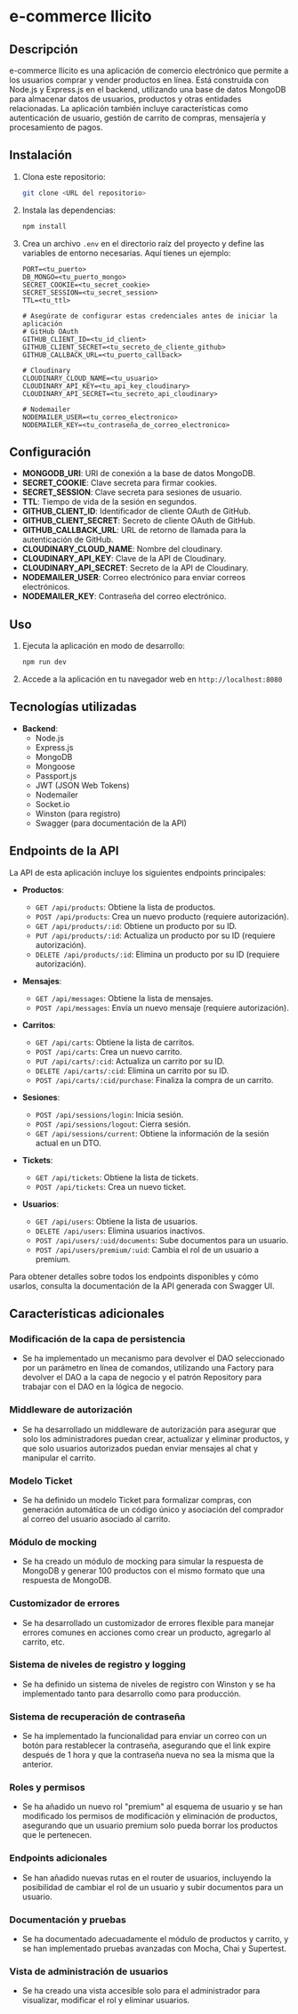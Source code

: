 # e-commerce Ilicito

## Descripción
e-commerce Ilicito es una aplicación de comercio electrónico que permite a los usuarios comprar y vender productos en línea. Está construida con Node.js y Express.js en el backend, utilizando una base de datos MongoDB para almacenar datos de usuarios, productos y otras entidades relacionadas. La aplicación también incluye características como autenticación de usuario, gestión de carrito de compras, mensajería y procesamiento de pagos.

## Instalación
1. Clona este repositorio:
   ```bash
   git clone <URL del repositorio>
   ```

2. Instala las dependencias:
   ```bash
   npm install
   ```

3. Crea un archivo `.env` en el directorio raíz del proyecto y define las variables de entorno necesarias. Aquí tienes un ejemplo:
   ```plaintext
   PORT=<tu_puerto>
   DB_MONGO=<tu_puerto_mongo>
   SECRET_COOKIE=<tu_secret_cookie>
   SECRET_SESSION=<tu_secret_session>
   TTL=<tu_ttl>

   # Asegúrate de configurar estas credenciales antes de iniciar la aplicación
   # GitHub OAuth
   GITHUB_CLIENT_ID=<tu_id_client>
   GITHUB_CLIENT_SECRET=<tu_secreto_de_cliente_github>
   GITHUB_CALLBACK_URL=<tu_puerto_callback>

   # Cloudinary
   CLOUDINARY_CLOUD_NAME=<tu_usuario>
   CLOUDINARY_API_KEY=<tu_api_key_cloudinary>
   CLOUDINARY_API_SECRET=<tu_secreto_api_cloudinary>

   # Nodemailer
   NODEMAILER_USER=<tu_correo_electronico>
   NODEMAILER_KEY=<tu_contraseña_de_correo_electronico>
   ```

## Configuración
- **MONGODB_URI**: URI de conexión a la base de datos MongoDB.
- **SECRET_COOKIE**: Clave secreta para firmar cookies.
- **SECRET_SESSION**: Clave secreta para sesiones de usuario.
- **TTL**: Tiempo de vida de la sesión en segundos.
- **GITHUB_CLIENT_ID**: Identificador de cliente OAuth de GitHub.
- **GITHUB_CLIENT_SECRET**: Secreto de cliente OAuth de GitHub.
- **GITHUB_CALLBACK_URL**: URL de retorno de llamada para la autenticación de GitHub.
- **CLOUDINARY_CLOUD_NAME**: Nombre del cloudinary.
- **CLOUDINARY_API_KEY**: Clave de la API de Cloudinary.
- **CLOUDINARY_API_SECRET**: Secreto de la API de Cloudinary.
- **NODEMAILER_USER**: Correo electrónico para enviar correos electrónicos.
- **NODEMAILER_KEY**: Contraseña del correo electrónico.

## Uso
1. Ejecuta la aplicación en modo de desarrollo:
   ```bash
   npm run dev
   ```

2. Accede a la aplicación en tu navegador web en `http://localhost:8080`

## Tecnologías utilizadas
- **Backend**:
  - Node.js
  - Express.js
  - MongoDB
  - Mongoose
  - Passport.js
  - JWT (JSON Web Tokens)
  - Nodemailer
  - Socket.io
  - Winston (para registro)
  - Swagger (para documentación de la API)

## Endpoints de la API
La API de esta aplicación incluye los siguientes endpoints principales:
- **Productos**:
  - `GET /api/products`: Obtiene la lista de productos.
  - `POST /api/products`: Crea un nuevo producto (requiere autorización).
  - `GET /api/products/:id`: Obtiene un producto por su ID.
  - `PUT /api/products/:id`: Actualiza un producto por su ID (requiere autorización).
  - `DELETE /api/products/:id`: Elimina un producto por su ID (requiere autorización).

- **Mensajes**:
  - `GET /api/messages`: Obtiene la lista de mensajes.
  - `POST /api/messages`: Envía un nuevo mensaje (requiere autorización).

- **Carritos**:
  - `GET /api/carts`: Obtiene la lista de carritos.
  - `POST /api/carts`: Crea un nuevo carrito.
  - `PUT /api/carts/:cid`: Actualiza un carrito por su ID.
  - `DELETE /api/carts/:cid`: Elimina un carrito por su ID.
  - `POST /api/carts/:cid/purchase`: Finaliza la compra de un carrito.

- **Sesiones**:
  - `POST /api/sessions/login`: Inicia sesión.
  - `POST /api/sessions/logout`: Cierra sesión.
  - `GET /api/sessions/current`: Obtiene la información de la sesión actual en un DTO.

- **Tickets**:
  - `GET /api/tickets`: Obtiene la lista de tickets.
  - `POST /api/tickets`: Crea un nuevo ticket.

- **Usuarios**:
  - `GET /api/users`: Obtiene la lista de usuarios.
  - `DELETE /api/users`: Elimina usuarios inactivos.
  - `POST /api/users/:uid/documents`: Sube documentos para un usuario.
  - `POST /api/users/premium/:uid`: Cambia el rol de un usuario a premium.

Para obtener detalles sobre todos los endpoints disponibles y cómo usarlos, consulta la documentación de la API generada con Swagger UI.

## Características adicionales

### Modificación de la capa de persistencia
- Se ha implementado un mecanismo para devolver el DAO seleccionado por un parámetro en línea de comandos, utilizando una Factory para devolver el DAO a la capa de negocio y el patrón Repository para trabajar con el DAO en la lógica de negocio.

### Middleware de autorización
- Se ha desarrollado un middleware de autorización para asegurar que solo los administradores puedan crear, actualizar y eliminar productos, y que solo usuarios autorizados puedan enviar mensajes al chat y manipular el carrito.

### Modelo Ticket
- Se ha definido un modelo Ticket para formalizar compras, con generación automática de un código único y asociación del comprador al correo del usuario asociado al carrito.

### Módulo de mocking
- Se ha creado un módulo de mocking para simular la respuesta de MongoDB y generar 100 productos con el mismo formato que una respuesta de MongoDB.

### Customizador de errores
- Se ha desarrollado un customizador de errores flexible para manejar errores comunes en acciones como crear un producto, agregarlo al carrito, etc.

### Sistema de niveles de registro y logging
- Se ha definido un sistema de niveles de registro con Winston y se ha implementado tanto para desarrollo como para producción.

### Sistema de recuperación de contraseña
- Se ha implementado la funcionalidad para enviar un correo con un botón para restablecer la contraseña, asegurando que el link expire después de 1 hora y que la contraseña nueva no sea la misma que la anterior.

### Roles y permisos
- Se ha añadido un nuevo rol "premium" al esquema de usuario y se han modificado los permisos de modificación y eliminación de productos, asegurando que un usuario premium solo pueda borrar los productos que le pertenecen.

### Endpoints adicionales
- Se han añadido nuevas rutas en el router de usuarios, incluyendo la posibilidad de cambiar el rol de un usuario y subir documentos para un usuario.

### Documentación y pruebas
- Se ha documentado adecuadamente el módulo de productos y carrito, y se han implementado pruebas avanzadas con Mocha, Chai y Supertest.

### Vista de administración de usuarios
- Se ha creado una vista accesible solo para el administrador para visualizar, modificar el rol y eliminar usuarios.
